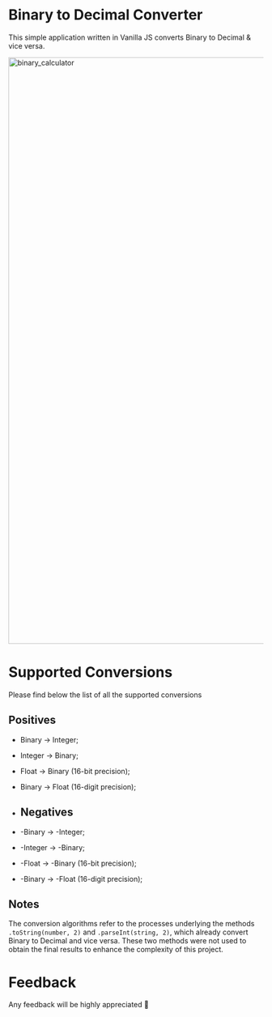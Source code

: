 # Binary to Decimal Converter
This simple application written in Vanilla JS converts Binary to Decimal & vice versa.

<img width="1159" alt="binary_calculator" src="https://github.com/yannickBona/binary-calculator/assets/105713790/179f865d-9478-4b48-9efa-3327b65e6bc1">

# Supported Conversions
Please find below the list of all the supported conversions

## Positives
- Binary → Integer;
- Integer → Binary;
- Float → Binary (16-bit precision);
- Binary → Float (16-digit precision);

- ## Negatives
- -Binary → -Integer;
- -Integer → -Binary;
- -Float → -Binary (16-bit precision);
- -Binary → -Float (16-digit precision);


## Notes
The conversion algorithms refer to the processes underlying the methods `.toString(number, 2)` and `.parseInt(string, 2)`, which already convert Binary to Decimal and vice versa.
These two methods were not used to obtain the final results to enhance the complexity of this project.



 # Feedback
 Any feedback will be highly appreciated 🙂


